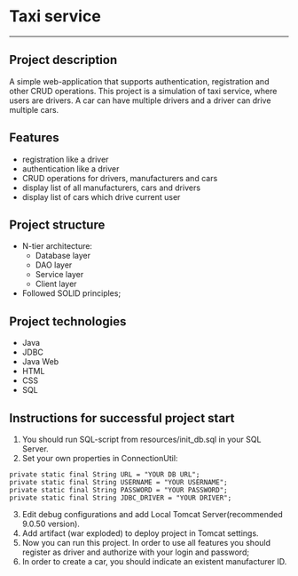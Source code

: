# Taxi service
___
## Project description
A simple web-application that supports authentication, registration and other CRUD operations.
This project is a simulation of taxi service, where users are drivers. 
A car can have multiple drivers and a driver can drive multiple cars.
## Features
* registration like a driver
* authentication like a driver
* CRUD operations for drivers, manufacturers and cars
* display list of all manufacturers, cars and drivers
* display list of cars which drive current user
## Project structure
* N-tier architecture:
  * Database layer
  * DAO layer
  * Service layer
  * Client layer
* Followed SOLID principles;
## Project technologies
* Java
* JDBC
* Java Web
* HTML
* CSS
* SQL
## Instructions for successful project start
1. You should run SQL-script from resources/init_db.sql in your SQL Server.
2. Set your own properties in ConnectionUtil: 
```
private static final String URL = "YOUR DB URL";
private static final String USERNAME = "YOUR USERNAME";
private static final String PASSWORD = "YOUR PASSWORD";
private static final String JDBC_DRIVER = "YOUR DRIVER";
```
3. Edit debug configurations and add Local Tomcat Server(recommended 9.0.50 version). 
4. Add artifact (war exploded) to deploy project in Tomcat settings.
5. Now you can run this project. In order to use all features you should register as driver and authorize with your login and password;
6. In order to create a car, you should indicate an existent manufacturer ID.
